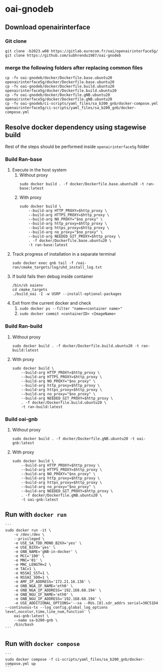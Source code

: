 # oai-gnodeb
## Download openairinterface
### Git clone
```
git clone -b2023.w08 https://gitlab.eurecom.fr/oai/openairinterface5g/
git clone https://github.com/subhrendu1987/oai-gnodeb
```
### merge the following folders after replacing common files
```
cp -fv oai-gnodeb/docker/Dockerfile.base.ubuntu20 openairinterface5g/docker/Dockerfile.base.ubuntu20
cp -fv oai-gnodeb/docker/Dockerfile.build.ubuntu20 openairinterface5g/docker/Dockerfile.build.ubuntu20
cp -fv oai-gnodeb/docker/Dockerfile.gNB.ubuntu20 openairinterface5g/docker/Dockerfile.gNB.ubuntu20
cp -fv oai-gnodeb/ci-scripts/yaml_files/sa_b200_gnb/docker-compose.yml openairinterface5g/ci-scripts/yaml_files/sa_b200_gnb/docker-compose.yml
```
## Resolve docker dependency using stagewise build
Rest of the steps should be performed inside `openairinterface5g` folder
### Build Ran-base
1.  Execute in the host system
	1. Without proxy
		```
		sudo docker build . -f docker/Dockerfile.base.ubuntu20 -t ran-base:latest
		```
	1. With proxy
		```
		sudo docker build \
			--build-arg HTTP_PROXY=$http_proxy \
			--build-arg HTTPS_PROXY=$http_proxy \
			--build-arg NO_PROXY="$no_proxy" \
			--build-arg http_proxy=$http_proxy \
			--build-arg https_proxy=$http_proxy \
			--build-arg no_proxy="$no_proxy" \
			--build-arg NEEDED_GIT_PROXY=$http_proxy \
			. -f docker/Dockerfile.base.ubuntu20 \
			-t ran-base:latest
		```
1. Track progress of installation in a separate terminal
	```
	sudo docker exec gnb tail -f /oai-ran/cmake_targets/log/uhd_install_log.txt
	```
1. If build fails then debug inside container
	```
	/bin/sh oaienv
	cd cmake_targets
	./build_oai -I -w USRP --install-optional-packages
	```
1. Exit from the current docker and check 
	1. `sudo docker ps --filter "name=<container name>"`
	1. `sudo docker commit <containerID> <ImageName>`
### Build Ran-build
1. Without proxy
	```	
	sudo docker build . -f docker/Dockerfile.build.ubuntu20 -t ran-build:latest
	```
1. With proxy
	```
	sudo docker build \
		--build-arg HTTP_PROXY=$http_proxy \
		--build-arg HTTPS_PROXY=$http_proxy \
		--build-arg NO_PROXY="$no_proxy" \
		--build-arg http_proxy=$http_proxy \
		--build-arg https_proxy=$http_proxy \
		--build-arg no_proxy="$no_proxy" \
		--build-arg NEEDED_GIT_PROXY=$http_proxy \
		. -f docker/Dockerfile.build.ubuntu20 \
		-t ran-build:latest
	```
### Build oai-gnb
1. Without proxy
	```	
	sudo docker build . -f docker/Dockerfile.gNB.ubuntu20 -t oai-gnb:latest
	```
1. With proxy
	```
	sudo docker build \
		--build-arg HTTP_PROXY=$http_proxy \
		--build-arg HTTPS_PROXY=$http_proxy \
		--build-arg NO_PROXY="$no_proxy" \
		--build-arg http_proxy=$http_proxy \
		--build-arg https_proxy=$http_proxy \
		--build-arg no_proxy="$no_proxy" \
		--build-arg NEEDED_GIT_PROXY=$http_proxy \
		. -f docker/Dockerfile.gNB.ubuntu20 \
		-t oai-gnb:latest
	```
## Run with `docker run`
	```
	sudo docker run -it \
		-v /dev:/dev \
		--privileged \
		-e USE_SA_TDD_MONO_B2XX='yes' \
	    -e USE_B2XX='yes' \
	    -e GNB_NAME='gNB-in-docker' \
	    -e MCC='100' \
	    -e MNC='01' \
	    -e MNC_LENGTH=2 \
	    -e TAC=1 \
	    -e NSSAI_SST=1 \
	    -e NSSAI_SD0=1 \
	    -e AMF_IP_ADDRESS='172.21.16.136' \
	    -e GNB_NGA_IF_NAME='eth0' \
	    -e GNB_NGA_IP_ADDRESS='192.168.68.194' \
	    -e GNB_NGU_IF_NAME='eth0' \
	    -e GNB_NGU_IP_ADDRESS='192.168.68.194' \
	    -e USE_ADDITIONAL_OPTIONS='--sa --RUs.[0].sdr_addrs serial=30C51D4 --continuous-tx --log_config.global_log_options level,nocolor,time,line_num,function' \
		oai-gnb:latest \
		--name sa-b200-gnb \
		/bin/bash
	```

## Run with `docker compose`
	```
	sudo docker compose -f ci-scripts/yaml_files/sa_b200_gnb/docker-compose.yml up
	```
